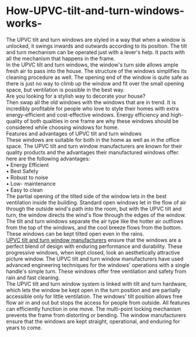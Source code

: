 # How-UPVC-tilt-and-turn-windows-works-
The UPVC tilt and turn windows are styled in a way that when a window is unlocked, it swings inwards and outwards according to its position. The tilt and turn mechanism can be operated just with a lever's help. It pacts with all the mechanism that happens in the frame. <br>
In the UPVC tilt and turn windows, the window's turn side allows ample fresh air to pass into the house. The structure of the windows simplifies its cleaning procedure as well. The opening end of the window is quite safe as there is just no way to climb up the window and fit over the small opening space, but ventilation is possible in the best way. <br>
Are you looking for a stylish way to decorate your house? <br>
Then swap all the old windows with the windows that are in trend. It is incredibly profitable for people who love to style their homes with extra energy-efficient and cost-effective windows. Energy efficiency and high-quality of both qualities in one frame are why these windows should be considered while choosing windows for home. <br>
Features and advantages of UPVC tilt and turn windows <br>
These windows are suitable for both in the home as well as in the office space. The UPVC tilt and turn window manufacturers are known for their quality products and the advantages their manufactured windows offer. here are the following advantages: <br>
• Energy Efficient <br>
• Best Safety <br>
• Robust to noise <br>
• Low- maintenance <br>
• Easy to clean <br>
The partial opening of the tilted side of the window lets in the best ventilation inside the building. Standard open windows let in the flow of air through the outside wind's path into the room, but with the UPVC tilt and turn, the window directs the wind's flow through the edges of the window. The tilt and turn windows separate the air type like the hotter air outflows from the top of the windows, and the cool breeze flows from the bottom. These windows can be kept tilted open even in the rains. <br>
<a href="http://ecotechupvc.com/casement-system/tilt-and-turn-window/">UPVC tilt and turn window manufacturers</a> ensure that the windows are a perfect blend of design with enduring performance and durability. These progressive windows, when kept closed, look an aesthetically attractive picture window. The UPVC tilt and turn window manufacturers have used advanced engineering techniques for the windows' operations with a single handle's simple turn. These windows offer free ventilation and safety from rain and fast cleaning. <br>
The UPVC tilt and turn window system is linked with tilt and turn hardware, which lets the window be kept open in the turn position and are partially accessible only for little ventilation. The windows' tilt position allows free flow air in and out but stops the access for people from outside. All features can efficiently function in one move. The multi-point locking mechanism prevents the frame from distorting or bending. The window manufacturers ensure that the windows are kept straight, operational, and enduring for years to come. <br>
